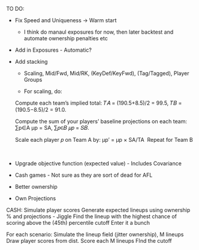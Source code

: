 TO DO:

- Fix Speed and Uniqueness -> Warm start
    - I think do manaul exposures for now, then later backtest and automate ownership penalties etc
- Add in Exposures - Automatic?
- Add stacking
    - Scaling, Mid/Fwd, Mid/RK, (KeyDef/KeyFwd), (Tag/Tagged), Player Groups

    
    - For scaling, do:

    Compute each team’s implied total:
    𝑇𝐴 = (190.5+8.5)/2 = 99.5, 𝑇𝐵 = (190.5−8.5)/2 = 91.0.

    Compute the sum of your players’ baseline projections on each team:
    ∑p∈A μp​ = SA​, ∑𝑝∈𝐵 𝜇𝑝 = 𝑆𝐵​.

    Scale each player 𝑝 on Team A by:
    μp′​ = μp × SA/TA
​    Repeat for Team B
 
​


- Upgrade objective function (expected value) - Includes Covariance



- Cash games - Not sure as they are sort of dead for AFL
- Better ownership
- Own Projections







CASH:
Simulate player scores
Generate expected lineups using ownership % and projections - Jiggle 
Find the lineup with the highest chance of scoring above the (45th) percentile cutoff
Enter it a bunch


For each scenario:
Simulate the lineup field (jitter ownership),  M lineups
Draw player scores from dist.
Score each M lineups
FInd the cutoff